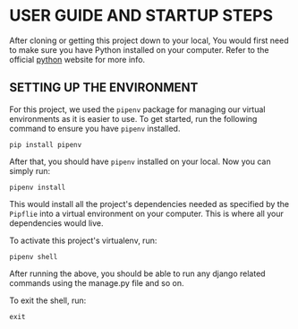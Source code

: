 # USER GUIDE AND STARTUP STEPS

After cloning or getting this project down to your local, You would first need to make sure you have Python installed on your computer. Refer to the official [python](https://www.python.org/) website for more info.

## SETTING UP THE ENVIRONMENT

For this project, we used the `pipenv` package for managing our virtual environments as it is easier to use. To get started, run the following command to ensure you have `pipenv` installed.

```shell
pip install pipenv
```

After that, you should have `pipenv` installed on your local. Now you can simply run:

```shell
pipenv install
```

This would install all the project's dependencies needed as specified by the `Pipflie` into a virtual environment on your computer. This is where all your dependencies would live.

To activate this project's virtualenv, run:

```shell
pipenv shell
```

After running the above, you should be able to run any django related commands using the manage.py file and so on.

To exit the shell, run:

```shell
exit
```
